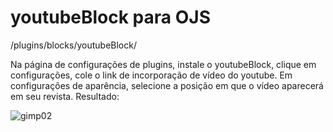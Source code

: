 # youtubeBlock para OJS


/plugins/blocks/youtubeBlock/



Na página de configurações de plugins, instale o youtubeBlock, clique em configurações, cole o link de incorporação de vídeo do youtube.
Em configurações de aparência, selecione a posição em que o vídeo aparecerá em seu revista. 
Resultado:


![gimp02](https://user-images.githubusercontent.com/114300053/226344829-9033e628-ddf0-45ca-bf90-dd8d33d0f8a7.png)
